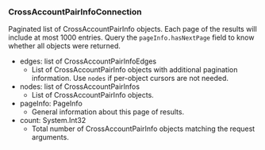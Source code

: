 ### CrossAccountPairInfoConnection
Paginated list of CrossAccountPairInfo objects. Each page of the results will include at most 1000 entries. Query the `pageInfo.hasNextPage` field to know whether all objects were returned.

- edges: list of CrossAccountPairInfoEdges
  - List of CrossAccountPairInfo objects with additional pagination information. Use `nodes` if per-object cursors are not needed.
- nodes: list of CrossAccountPairInfos
  - List of CrossAccountPairInfo objects.
- pageInfo: PageInfo
  - General information about this page of results.
- count: System.Int32
  - Total number of CrossAccountPairInfo objects matching the request arguments.
